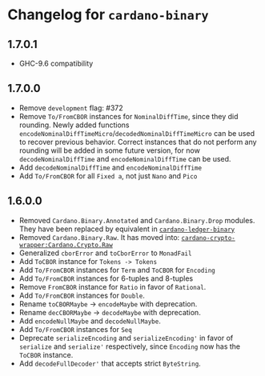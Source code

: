# Changelog for `cardano-binary`

## 1.7.0.1

* GHC-9.6 compatibility

## 1.7.0.0

* Remove `development` flag: #372
* Remove `To/FromCBOR` instances for `NominalDiffTime`, since they did rounding.  Newly
  added functions `encodeNominalDiffTimeMicro`/`decodedNominalDiffTimeMicro` can be used
  to recover previous behavior. Correct instances that do not perform any rounding will
  be added in some future version, for now `decodeNominalDiffTime` and
  `encodeNominalDiffTime` can be used.
* Add `decodeNominalDiffTime` and `encodeNominalDiffTime`
* Add `To/FromCBOR` for all `Fixed a`, not just `Nano` and `Pico`

## 1.6.0.0

* Removed `Cardano.Binary.Annotated` and `Cardano.Binary.Drop` modules. They have been
  replaced by equivalent in
  [`cardano-ledger-binary`](https://github.com/input-output-hk/cardano-ledger/blob/master/libs/cardano-ledger-binary)
* Removed `Cardano.Binary.Raw`. It has moved into:
  [`cardano-crypto-wrapper:Cardano.Crypto.Raw`](https://github.com/input-output-hk/cardano-ledger/blob/master/eras/byron/crypto/src/Cardano/Crypto/Raw.hs)
* Generalized `cborError` and `toCborError` to `MonadFail`
* Add `ToCBOR` instance for `Tokens -> Tokens`
* Add `To/FromCBOR` instances for `Term` and `ToCBOR` for `Encoding`
* Add `To/FromCBOR` instances for 6-tuples and 8-tuples
* Remove `FromCBOR` instance for `Ratio` in favor of `Rational`.
* Add `To/FromCBOR` instances for `Double`.
* Rename `toCBORMaybe` -> `encodeMaybe` with deprecation.
* Rename `decCBORMaybe` -> `decodeMaybe` with deprecation.
* Add `encodeNullMaybe` and `decodeNullMaybe`.
* Add `To/FromCBOR` instances for `Seq`
* Deprecate `serializeEncoding` and `serializeEncoding'` in favor of `serialize` and
  `serialize'` respectively, since `Encoding` now has the `ToCBOR` instance.
* Add `decodeFullDecoder'` that accepts strict `ByteString`.
